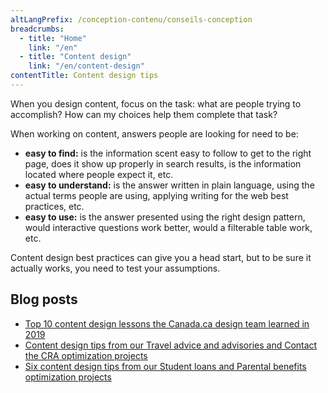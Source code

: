 ```yaml
---
altLangPrefix: /conception-contenu/conseils-conception
breadcrumbs:
  - title: "Home"
    link: "/en"
  - title: "Content design"
    link: "/en/content-design"
contentTitle: Content design tips
---
```

<p>When you design content, focus on the task: what are people trying to accomplish? How can my choices help them complete that task?</p>

<p>When working on content, answers people are looking for need to be:</p>

<ul>
  <li><strong>easy to find:</strong> is the information scent easy to follow to get to the right page, does it show up properly in search results, is the information located where people expect it, etc.</li>
  <li><strong>easy to understand:</strong> is the answer written in plain language, using the actual terms people are using, applying writing for the web best practices, etc.</li>
  <li><strong>easy to use:</strong> is the answer presented using the right design pattern, would interactive questions work better, would a filterable table work, etc.</li>
</ul>

<p>Content design best practices can give you a head start, but to be sure it actually works, you need to test your assumptions.</p>

<h2>Blog posts</h2>
<ul>
  <li><a href="https://blog.canada.ca/2019/12/20/top-ten-lessons.html">Top 10 content design lessons the Canada.ca design team learned in 2019</a></li>
  <li><a href="https://blog.canada.ca/2019/11/01/tips-travel-contact.html">Content design tips from our Travel advice and advisories and Contact the CRA optimization projects</a></li>
  <li><a href="https://blog.canada.ca/2019/08/26/content-design-tips.html">Six content design tips from our Student loans and Parental benefits optimization projects</a></li>
</ul>
